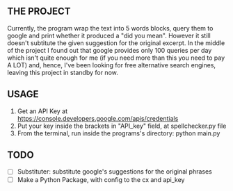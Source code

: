 ## THE PROJECT
Currently, the program wrap the text into 5 words blocks, query them to google and print whether it produced a "did you mean". However it still doesn't subtitute the given suggestion for the original excerpt. In the middle of the project I found out that google provides only 100 queries per day which isn't quite enough for me (if you need more than this you need to pay A LOT) and, hence, I've been looking for free alternative search engines, leaving this project in standby for now.

## USAGE
1. Get an API Key at https://console.developers.google.com/apis/credentials
2. Put your key inside the brackets  in "API_key" field, at spellchecker.py file
3. From the terminal, run inside the programs's directory: python main.py

## TODO
- [ ] Substituter: substitute google's suggestions for the original phrases
- [ ] Make a Python Package, with config to the cx and api_key